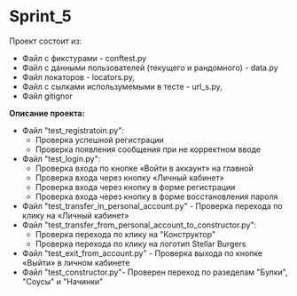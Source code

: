 # Sprint_5

Проект состоит из:
 - Файл с фикстурами - conftest.py
 - Файл с данными пользователей (текущего и рандомного) - data.py
 - Файл локаторов - locators.py, 
 - Файл с сылками использумемыми в тесте - url_s.py, 
 - Файл gitignor

**Описание проекта:**
- Файл "test_registratoin.py":
    - Проверка успешной регистрации
    - Проверка появления сообщения при не корректном вводе
- Файл "test_login.py":
  - Проверка входа по кнопке «Войти в аккаунт» на главной
  - Проверка входа через кнопку «Личный кабинет»
  - Проверка входа через кнопку в форме регистрации
  - Проверка входа через кнопку в форме восстановления пароля
- Файл "test_transfer_in_personal_account.py" - Проверка перехода по клику на «Личный кабинет»
- Файл "test_transfer_from_personal_account_to_constructor.py":
  - Проверка перехода по клику на "Конструктор"
  - Проверка перехода по клику на логотип Stellar Burgers
- Файл "test_exit_from_account.py" - Проверка выхода по кнопке «Выйти» в личном кабинете
- Файл "test_constructor.py"- Проверен переход по разеделам "Булки", "Соусы" и "Начинки"